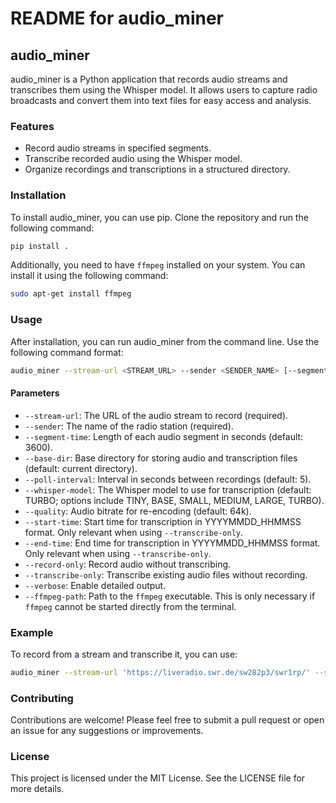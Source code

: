 # README for audio_miner

## audio_miner

audio_miner is a Python application that records audio streams and transcribes them using the Whisper model. It allows users to capture radio broadcasts and convert them into text files for easy access and analysis.

### Features

- Record audio streams in specified segments.
- Transcribe recorded audio using the Whisper model.
- Organize recordings and transcriptions in a structured directory.

### Installation

To install audio_miner, you can use pip. Clone the repository and run the following command:

```bash
pip install .
```

Additionally, you need to have `ffmpeg` installed on your system. You can install it using the following command:

```bash
sudo apt-get install ffmpeg
```

### Usage

After installation, you can run audio_miner from the command line. Use the following command format:

```bash
audio_miner --stream-url <STREAM_URL> --sender <SENDER_NAME> [--segment-time <SEGMENT_TIME>] [--base-dir <BASE_DIR>] [--poll-interval <POLL_INTERVAL>] [--whisper-model <WHISPER_MODEL>] [--quality <QUALITY>] [--record-only] [--transcribe-only] [--verbose] [--ffmpeg-path <FFMPEG_PATH>]
```

#### Parameters

- `--stream-url`: The URL of the audio stream to record (required).
- `--sender`: The name of the radio station (required).
- `--segment-time`: Length of each audio segment in seconds (default: 3600).
- `--base-dir`: Base directory for storing audio and transcription files (default: current directory).
- `--poll-interval`: Interval in seconds between recordings (default: 5).
- `--whisper-model`: The Whisper model to use for transcription (default: TURBO; options include TINY, BASE, SMALL, MEDIUM, LARGE, TURBO).
- `--quality`: Audio bitrate for re-encoding (default: 64k).
- `--start-time`: Start time for transcription in YYYYMMDD_HHMMSS format. Only relevant when using `--transcribe-only`.
- `--end-time`: End time for transcription in YYYYMMDD_HHMMSS format. Only relevant when using `--transcribe-only`.
- `--record-only`: Record audio without transcribing.
- `--transcribe-only`: Transcribe existing audio files without recording.
- `--verbose`: Enable detailed output.
- `--ffmpeg-path`: Path to the `ffmpeg` executable. This is only necessary if `ffmpeg` cannot be started directly from the terminal.

### Example

To record from a stream and transcribe it, you can use:

```bash
audio_miner --stream-url 'https://liveradio.swr.de/sw282p3/swr1rp/' --sender 'swr1' --segment-time 3600 --base-dir './output' --poll-interval 5 --whisper-model TURBO --quality '64k'
```

### Contributing

Contributions are welcome! Please feel free to submit a pull request or open an issue for any suggestions or improvements.

### License

This project is licensed under the MIT License. See the LICENSE file for more details.